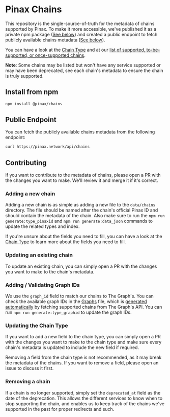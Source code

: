 # Pinax Chains

This repository is the single-source-of-truth for the metadata of chains supported by Pinax. To make it more accessible, we've published it as a private npm package ([See below](#install_from_npm)) and created a public endpoint to fetch publicly available chains metadata ([See below](#public_endpoint)).

You can have a look at the [Chain Type](/types/chain.types.ts) and at our [list of supported, to-be-supported, or once-supported chains](/data/chains). 

**Note**: Some chains may be listed but won't have any service supported or may have been deprecated, see each chain's metadata to ensure the chain is truly supported.

## Install from npm

```bash
npm install @pinax/chains
```

## Public Endpoint

You can fetch the publicly available chains metadata from the following endpoint:

```bash
curl https://pinax.network/api/chains
```

## Contributing

If you want to contribute to the metadata of chains, please open a PR with the changes you want to make. We'll review it and merge it if it's correct.

### Adding a new chain

Adding a new chain is as simple as adding a new file to the `data/chains` directory. The file should be named after the chain's official Pinax ID and should contain the metadata of the chain. Also make sure to run the `npm run generate:type_pinaxid` and `npm run generate:data_json` commands to update the related types and index.

If you're unsure about the fields you need to fill, you can have a look at the [Chain Type](/types/chain.types.ts) to learn more about the fields you need to fill.

### Updating an existing chain

To update an existing chain, you can simply open a PR with the changes you want to make to the chain's metadata.

### Adding / Validating Graph IDs

We use the `graph_id` field to match our chains to The Graph's. You can check the available graph IDs in the [Graphs](/types/graph.types.ts) file, which is [generated automatically](/scripts/generate/graphid_type.js) by fetching supported chains from The Graph's API. You can run `npm run generate:type_graphid` to update the graph IDs.

### Updating the Chain Type

If you want to add a new field to the chain type, you can simply open a PR with the changes you want to make to the chain type and make sure every chain's metadata is updated to include the new field if required.

Removing a field from the chain type is not recommended, as it may break the metadata of the chains. If you want to remove a field, please open an issue to discuss it first.

### Removing a chain

If a chain is no longer supported, simply set the `deprecated_at` field as the date of the deprecation. This allows the different services to know when to stop supporting the chain, and enables us to keep track of the chains we've supported in the past for proper redirects and such.

